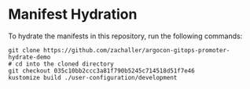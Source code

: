 # Manifest Hydration

To hydrate the manifests in this repository, run the following commands:

```shell
git clone https://github.com/zachaller/argocon-gitops-promoter-hydrate-demo
# cd into the cloned directory
git checkout 035c10bb2ccc3a81f790b5245c714518d51f7e46
kustomize build ./user-configuration/development
```

